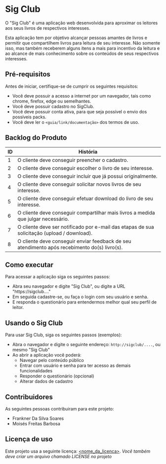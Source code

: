 # Sig Club

<!--- Exemplos de badges. Acesse https://shields.io para outras opções. Você pode querer incluir informações de dependencias, build, testes, licença, etc. --->

O "Sig Club" é uma aplicação web desenvolvida para aproximar os leitores aos seus livros de respectivos interesses.

Esta aplicação tem por objetivo alcançar pessoas amantes de livros e permitir que compartilhem livros para leitura de seu interesse. Não somente isso, mas também receberem alguns itens a mais para incentivo da leitura e ao alcance de mais conhecimento sobre os conteúdos de seus respectivos interesses.

## Pré-requisitos

Antes de iniciar, certifique-se de cumprir os seguintes requisitos:

* Você deve possuir a acesso a internet por um navegador, tais como chrome, firefox, edge ou semelhantes.
* Você deve possuir cadastro no SigClub.
* Você deve possuir conta ativa, para que seja possível o envio dos possíveis packs.
* Você deve ler o `<guia/link/documentação>` dos termos de uso.

## Backlog do Produto

| ID |  História  |
| ------------------- | ------------------- |
|  1 |  O cliente deve conseguir preencher o cadastro. |
|  2 |  O cliente deve conseguir escolher o livro de seu interesse. |
|  3 |  O cliente deve conseguir incluir que já possui originalmente. |
|  4 |  O cliente deve conseguir solicitar novos livros de seu interesse. |
|  5 |  O cliente deve conseguir efetuar download do livro de seu interesse. |
|  6 |  O cliente deve conseguir compartilhar mais livros a medida que julgar necessário. |
|  7 |  O cliente deve ser notificado por e-mail das etapas de sua solicitação (upload / download). |
|  8 |  O cliente deve conseguir enviar feedback de seu atendimento após recebimento do(s) livro(s). |


## Como executar

Para acessar a aplicação siga os seguintes passos:

* Abra seu navegador e digite "Sig Club", ou digite a URL "https://sigclub...."
* Em seguida cadastre-se, ou faça o login com seu usuário e senha.
* E responda o questionário para entendermos melhor qual seu perfil de leitor.

## Usando o Sig Club 

Para usar Sig Club, siga os seguintes passos (exemplos):

* Abra o navegador e digite o seguinte endereço: `http://sigclub/....`, ou mesmo "Sig Club" 
* Ao abrir a aplicação você poderá:
  * Navegar pelo conteúdo público
  * Entrar com usuário e senha para ter acesso as demais funcionalidades
  * Responder o questionário (opcional)
  * Alterar dados de cadastro
  

## Contribuidores

As seguintes pessoas contribuiram para este projeto:

* Frankner Da Silva Soares
* Moisés Freitas Barbosa

## Licença de uso

<!--- Se não tiver certeza de qual, verifique este site: https://choosealicense.com/--->
Este projeto usa a seguinte licença: [<nome_da_licenca>](<link>).
*Você também deve criar um arquivo chamado LICENSE no projeto*

